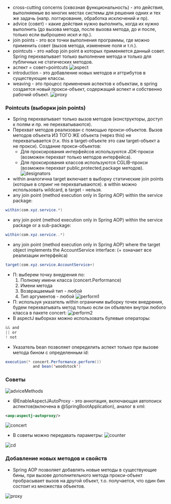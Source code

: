 * cross-cutting concerns (сквозная функциональность) - это действия,
выполняемые во многих местах системы для решения одних и тех же задачь
(напр. логгирование, обработка исключений и пр).
* advice (совет) - какие действия нужно выполнить, когда их нужно выполнить
(до вызова метода, после вызова метода, до и после, только если выброшено искл и пр.).
* join points - это все точки выполнения программы, где можно применить совет
(вызов метода, изменение поля и т.п.).
* pointcuts - это набор join point в которых применяется данный совет. Spring перехватывает только выполнение метода и только для публичных не статических методов.
* аспект = совет+pointcuts
![aspect](aspect.png)
* introduction - это добавление новых методов и аттрибутов в существующие классы.
* weaving - это процесс применения аспектов к объектам, в spring создается новый прокси-объект, содержащий
аспект и собственно рабочий объект.
![proxy](proxy.png)
### Pointcuts (выборки join points)
* Spring перехватывает только вызов методов (конструкторы, доступ к полям и пр. не перехватываются).
* Перехват методов реализован с помощью прокси-объектов. Вызов методов объекта ИЗ ТОГО ЖЕ объекта (через this) не перехватывается (т.к. this в target-объекте
это сам target-объект а не прокси). 
Создание прокси-объектов:
	* Для проксирования интерфейсов используются JDK-прокси (возможен перехват только методов интерфейса).
	* Для проксирования классов используются CGLIB-прокси (возможен перехват public,protected,package методов).
![designators](designators.png)
* within аналогична target включает в выборку статические join points (которые в спринг не перехватываются).
в within можно использовать wildcard, в target - нельзя.
* any join point (method execution only in Spring AOP) within the service package:
```java
within(com.xyz.service.*)
```
* any join point (method execution only in Spring AOP) within the service package or a sub-package:
```java
within(com.xyz.service..*)
```
* any join point (method execution only in Spring AOP) where the target object implements the AccountService interface:
(+ означает все реализации интерфейса)
```java
target(com.xyz.service.AccountService+)
```
* П: выберем точку внедрения по:
  1. Полному имени класса (concert.Performance)
  2. Имени метода
  3. Возвращаемый тип - любой
  4. Тип аргументов - любой
![perform1](perform1.png)
* П: используя указатель within ограничим выборку точек внедрения, будем перехватывать метод только если он объявлен внутри любого класса в пакете concert:
![perform2](perform2.png)
* В aspectJ выборках можно использовать булевые
операторы:
```java
&& and
|| or
! not
```
* Указатель bean позволяет опеределить аспект только
при вызове метода бином с определенным id:
```java
execution(* concert.Performance.perform())
            and bean('woodstock')
```
### Советы

![adviceMethods](adviceMethods.png)
* @EnableAspectJAutoProxy  - это аннотация, включающая
автопоиск аспектов(включена в @SpringBootApplication), аналог в xml:
```xml
<aop:aspectj-autoproxy/>
```

![concert](concert.png)
* В советы можно передавать параметры:
![counter](counter.png)

![cd](cd.png)

### Добавление новых методов и свойств
* Spring AOP позволяет добавлять новые методы в существующие бины, при вызове дополнительного метода
прокси-объект пробрасывает вызов на другой объект,
т.о. получается, что один бин состоит из множества
объектов.

![proxy](introProxy.png)
